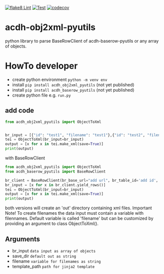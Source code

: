 [![flake8 Lint](https://github.com/acdh-oeaw/acdh-obj2xml-pyutils/actions/workflows/lint.yml/badge.svg)](https://github.com/acdh-oeaw/acdh-obj2xml-pyutils/actions/workflows/lint.yml)
[![Test](https://github.com/acdh-oeaw/acdh-obj2xml-pyutils/actions/workflows/test.yml/badge.svg)](https://github.com/acdh-oeaw/acdh-obj2xml-pyutils/actions/workflows/test.yml)
[![codecov](https://codecov.io/github/acdh-oeaw/acdh-obj2xml-pyutils/branch/main/graph/badge.svg?token=UWZNV66TC2)](https://codecov.io/github/acdh-oeaw/acdh-obj2xml-pyutils)

# acdh-obj2xml-pyutils
python library to parse BaseRowClient of acdh-baserow-pyutils or any array of objects.

# HowTo developer

* create python environment `python -m venv env`
* install `pip install acdh_obj2xml_pyutils` (not yet published)
* install `pip install acdh_baserow_pyutils` (not yet published)
* create python file e.g. `run.py`

## add code

```python
from acdh_obj2xml_pyutils import ObjectToXml


br_input = [{"id": "test1", "filename": "test1"},{"id": "test2", "filename": "test2"}]
tei = ObjectToXml(br_input=br_input)
output = [x for x in tei.make_xml(save=True)]
print(output)
```

with BaseRowClient

```python
from acdh_obj2xml_pyutils import ObjectToXml
from acdh_baserow_pyutils import BaseRowClient

br_client = BaseRowClient(br_base_url="add url", br_table_id='add id', br_token='add token')
br_input = [x for x in br_client.yield_rows()]
tei = ObjectToXml(br_input=br_input)
output = [x for x in tei.make_xml(save=True)]
print(output)
```

both versions will create an 'out' directory containing xml files. Important Note! To create filenames the data input must contain a variable with filennames. Default variable is called 'filename' but can be customized by providing an argument to class ObjectToXml().

## Arguments

* br_input `data input as array of objects`
* save_dir `default out as string`
* filename `variable for filenames as string`
* template_path `path for jinja2 template`
